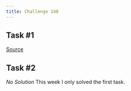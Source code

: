 ```yaml
---
title: Challenge 148
---
```



## Task #1

[Source](https://github.com/manwar/perlweeklychallenge-club/blob/master/challenge-148/alexander-pankoff/perl/ch-1.pl)

## Task #2

*No Solution* This week I only solved the first task.

